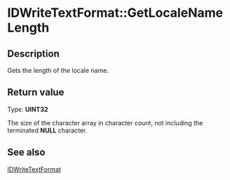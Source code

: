 # IDWriteTextFormat::GetLocaleNameLength

## Description

 Gets the length of the locale name.

## Return value

Type: **UINT32**

The size of the character array in character count, not including the terminated **NULL** character.

## See also

[IDWriteTextFormat](https://learn.microsoft.com/windows/win32/api/dwrite/nn-dwrite-idwritetextformat)